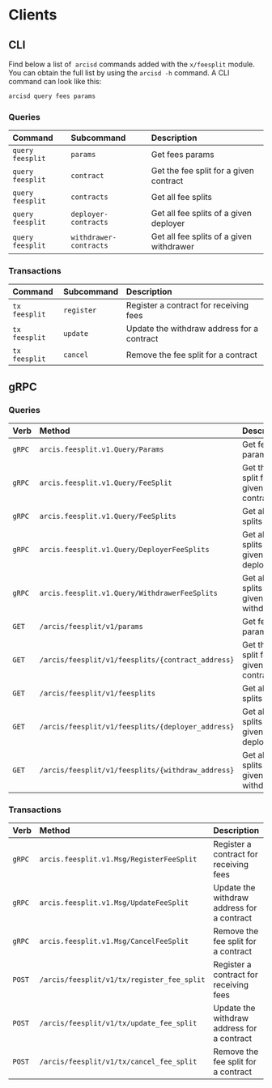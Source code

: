 <!--
order: 8
-->

# Clients

## CLI

Find below a list of  `arcisd` commands added with the  `x/feesplit` module. You can obtain the full list by using the `arcisd -h` command. A CLI command can look like this:

```bash
arcisd query fees params
```

### Queries

| Command            | Subcommand             | Description                              |
| :----------------- | :--------------------- | :--------------------------------------- |
| `query` `feesplit` | `params`               | Get fees params                          |
| `query` `feesplit` | `contract`             | Get the fee split for a given contract   |
| `query` `feesplit` | `contracts`            | Get all fee splits                       |
| `query` `feesplit` | `deployer-contracts`   | Get all fee splits of a given deployer   |
| `query` `feesplit` | `withdrawer-contracts` | Get all fee splits of a given withdrawer |

### Transactions

| Command         | Subcommand | Description                                |
| :-------------- | :--------- | :----------------------------------------- |
| `tx` `feesplit` | `register` | Register a contract for receiving fees     |
| `tx` `feesplit` | `update`   | Update the withdraw address for a contract |
| `tx` `feesplit` | `cancel`   | Remove the fee split for a contract        |

## gRPC

### Queries

| Verb   | Method                                            | Description                              |
| :----- | :------------------------------------------------ | :--------------------------------------- |
| `gRPC` | `arcis.feesplit.v1.Query/Params`                  | Get fees params                          |
| `gRPC` | `arcis.feesplit.v1.Query/FeeSplit`                | Get the fee split for a given contract   |
| `gRPC` | `arcis.feesplit.v1.Query/FeeSplits`               | Get all fee splits                       |
| `gRPC` | `arcis.feesplit.v1.Query/DeployerFeeSplits`       | Get all fee splits of a given deployer   |
| `gRPC` | `arcis.feesplit.v1.Query/WithdrawerFeeSplits`     | Get all fee splits of a given withdrawer |
| `GET`  | `/arcis/feesplit/v1/params`                       | Get fees params                          |
| `GET`  | `/arcis/feesplit/v1/feesplits/{contract_address}`  | Get the fee split for a given contract   |
| `GET`  | `/arcis/feesplit/v1/feesplits`                    | Get all fee splits                       |
| `GET`  | `/arcis/feesplit/v1/feesplits/{deployer_address}` | Get all fee splits of a given deployer   |
| `GET`  | `/arcis/feesplit/v1/feesplits/{withdraw_address}` | Get all fee splits of a given withdrawer |

### Transactions

| Verb   | Method                                     | Description                                |
| :----- | :----------------------------------------- | :----------------------------------------- |
| `gRPC` | `arcis.feesplit.v1.Msg/RegisterFeeSplit`   | Register a contract for receiving fees     |
| `gRPC` | `arcis.feesplit.v1.Msg/UpdateFeeSplit`     | Update the withdraw address for a contract |
| `gRPC` | `arcis.feesplit.v1.Msg/CancelFeeSplit`     | Remove the fee split for a contract        |
| `POST` | `/arcis/feesplit/v1/tx/register_fee_split` | Register a contract for receiving fees     |
| `POST` | `/arcis/feesplit/v1/tx/update_fee_split`   | Update the withdraw address for a contract |
| `POST` | `/arcis/feesplit/v1/tx/cancel_fee_split`   | Remove the fee split for a contract        |
